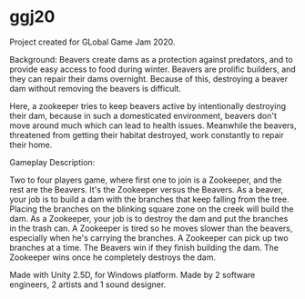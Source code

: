 # ggj20

Project created for GLobal Game Jam 2020.

<Leave it to Beavers>
  
Background: Beavers create dams as a protection against predators, and to provide easy access to food during winter. Beavers are prolific builders, and they can repair their dams overnight. Because of this, destroying a beaver dam without removing the beavers is difficult.

Here, a zookeeper tries to keep beavers active by intentionally destroying their dam, because in such a domesticated environment, beavers don't move around much which can lead to health issues. Meanwhile the beavers, threatened from getting their habitat destroyed, work constantly to repair their home.

Gameplay Description:

Two to four players game, where first one to join is a Zookeeper, and the rest are the Beavers. It's the Zookeeper versus the Beavers. As a beaver, your job is to build a dam with the branches that keep falling from the tree. Placing the branches on the blinking square zone on the creek will build the dam. As a Zookeeper, your job is to destroy the dam and put the branches in the trash can. A Zookeeper is tired so he moves slower than the beavers, especially when he's carrying the branches. A Zookeeper can pick up two branches at a time. The Beavers win if they finish building the dam. The Zookeeper wins once he completely destroys the dam.

Made with Unity 2.5D, for Windows platform.
Made by 2 software engineers, 2 artists and 1 sound designer.

